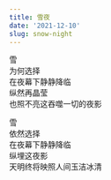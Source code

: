 ```yaml
---
title: 雪夜
date: '2021-12-10'
slug: snow-night
---
```


雪  
为何选择  
在夜幕下静静降临  
纵然再晶莹  
也照不亮这吞噬一切的夜影

雪  
依然选择  
在夜幕下静静降临  
纵埋这夜影  
天明终将映照人间玉洁冰清

<!--# 今晚终于下了今年的第一场雪。刘文娟有一首歌也叫《[雪夜](https://music.163.com/song?id=265426)》，不过与这里写的毫无关系。 -->
